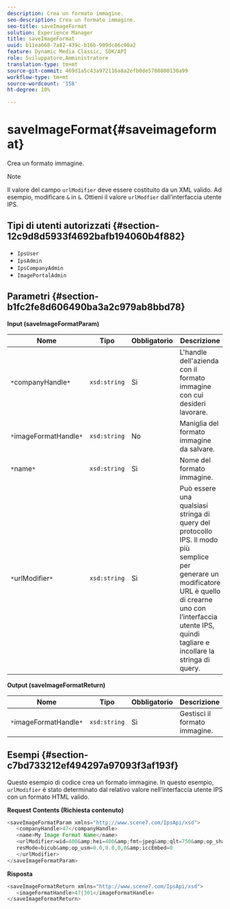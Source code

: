 ```yaml
---
description: Crea un formato immagine.
seo-description: Crea un formato immagine.
seo-title: saveImageFormat
solution: Experience Manager
title: saveImageFormat
uuid: b11ea668-7a82-439c-b16b-909dc86c00a2
feature: Dynamic Media Classic, SDK/API
role: Sviluppatore,Amministratore
translation-type: tm+mt
source-git-commit: 469d1a5c43a972116a8a2efb0de5708800130a99
workflow-type: tm+mt
source-wordcount: '158'
ht-degree: 10%

---
```



# saveImageFormat{#saveimageformat}

Crea un formato immagine.

>[!NOTE]
>
>Il valore del campo `urlModifier` deve essere costituito da un XML valido. Ad esempio, modificare `&` in `&`. Ottieni il valore `urlModfier` dall’interfaccia utente IPS.

## Tipi di utenti autorizzati {#section-12c9d8d5933f4692bafb194060b4f882}

* `IpsUser`
* `IpsAdmin`
* `IpsCompanyAdmin`
* `ImagePortalAdmin`

## Parametri {#section-b1fc2fe8d606490ba3a2c979ab8bbd78}

**Input (saveImageFormatParam)**

| Nome | Tipo | Obbligatorio | Descrizione |
|---|---|---|---|
| `*`companyHandle`*` | `xsd:string` | Sì | L&#39;handle dell&#39;azienda con il formato immagine con cui desideri lavorare. |
| `*`imageFormatHandle`*` | `xsd:string` | No | Maniglia del formato immagine da salvare. |
| `*`name`*` | `xsd:string` | Sì | Nome del formato immagine. |
| `*`urlModifier`*` | `xsd:string` | Sì | Può essere una qualsiasi stringa di query del protocollo IPS. Il modo più semplice per generare un modificatore URL è quello di crearne uno con l’interfaccia utente IPS, quindi tagliare e incollare la stringa di query. |

**Output (saveImageFormatReturn)**

| Nome | Tipo | Obbligatorio | Descrizione |
|---|---|---|---|
| `*`imageFormatHandle`*` | `xsd:string` | Sì | Gestisci il formato immagine. |

## Esempi {#section-c7bd733212ef494297a97093f3af193f}

Questo esempio di codice crea un formato immagine. In questo esempio, `urlModifier` è stato determinato dal relativo valore nell’interfaccia utente IPS con un formato HTML valido.

**Request Contents (Richiesta contenuto)**

```java
<saveImageFormatParam xmlns="http://www.scene7.com/IpsApi/xsd"> 
   <companyHandle>47</companyHandle> 
   <name>My Image Format Name</name> 
   <urlModifier>wid=400&amp;hei=400&amp;fmt=jpeg&amp;qlt=750&amp;op_sharpen=0&amp; 
   resMode=bicub&amp;op_usm=0.0,0.0,0,0&amp;iccEmbed=0 
   </urlModifier> 
</saveImageFormatParam>
```

**Risposta**

```java
<saveImageFormatReturn xmlns="http://www.scene7.com/IpsApi/xsd"> 
   <imageFormatHandle>47|301</imageFormatHandle> 
</saveImageFormatReturn>
```

